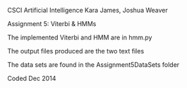 CSCI Artificial Intelligence
Kara James, Joshua Weaver

Assignment 5: Viterbi & HMMs

The implemented Viterbi and HMM are in hmm.py

The output files produced are the two text files

The data sets are found in the Assignment5DataSets folder

Coded Dec 2014
